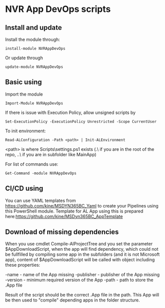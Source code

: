 # NVR App DevOps scripts

## Install and update

Install the module through:

    install-module NVRAppDevOps

Or update through

    update-module NVRAppDevOps

## Basic using

Import the module

    Import-Module NVRAppDevOps

If there is issue with Execution Policy, allow unsigned scripts by

    Set-ExecutionPolicy -ExecutionPolicy Unrestricted -Scope CurrentUser

To init environment:

    Read-ALConfiguration -Path <path> | Init-ALEnvironment

\<path\> is where Scripts\settings.ps1 exists (.\ if you are in the root of the repo, ..\ if you are in subfolder like MainApp)

For list of commands use:

    Get-Command -module NVRAppDevOps
    
## CI/CD using

You can use YAML templates from https://github.com/kine/MSDYN365BC_Yaml to create your Pipelines using this PowerShell module.
Template for AL App using this is prepared here:https://github.com/kine/MSDyn365BC_AppTemplate

## Download of missing dependencies
When you use cmdlet Compile-AlProjectTree and you set the parameter $AppDownloadScript, when the app will find dependency, which could not be fullfilled by compiling some app in the subfolders (and it is not Microsoft app), content of $AppDownloadScript will be called with object including these properties:

-name - name of the App missing
-publisher - publisher of the App missing
-version - minimum required version of the App
-path - path to store the .App file

Result of the script should be the correct .App file in the path. This App will be then used to "compile" depending apps in the folder structure.